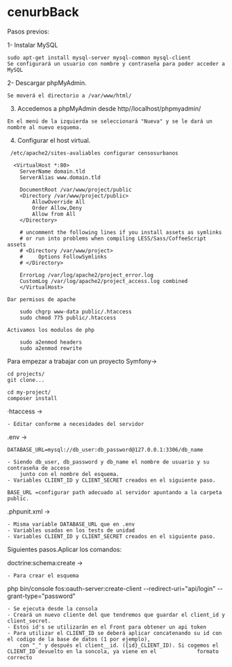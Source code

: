 # cenurbBack

Pasos previos:

   1- Instalar MySQL
    
    sudo apt-get install mysql-server mysql-common mysql-client
    Se configurará un usuario con nombre y contraseña para poder acceder a MySQL
    
   2- Descargar phpMyAdmin.
   
    Se moverá el directorio a /var/www/html/
   
   3. Accedemos a phpMyAdmin desde http//localhost/phpmyadmin/
    
    En el menú de la izquierda se seleccionará "Nueva" y se le dará un nombre al nuevo esquema.
    
   4. Configurar el host virtual.
        
     /etc/apache2/sites-avaliables configurar censosurbanos
    
      <VirtualHost *:80>
        ServerName domain.tld
        ServerAlias www.domain.tld

        DocumentRoot /var/www/project/public
        <Directory /var/www/project/public>
            AllowOverride All
            Order Allow,Deny
            Allow from All
        </Directory>

        # uncomment the following lines if you install assets as symlinks
        # or run into problems when compiling LESS/Sass/CoffeeScript assets
        # <Directory /var/www/project>
        #     Options FollowSymlinks
        # </Directory>

        ErrorLog /var/log/apache2/project_error.log
        CustomLog /var/log/apache2/project_access.log combined
        </VirtualHost>
    
    Dar permisos de apache
    
        sudo chgrp www-data public/.htaccess
        sudo chmod 775 public/.htaccess
	
    Activamos los modulos de php
    	
        sudo a2enmod headers
        sudo a2enmod rewrite

        
Para empezar a trabajar con un proyecto Symfony->

    cd projects/ 
    git clone...

    cd my-project/   
    composer install

 ·htaccess ->
 
    - Editar conforme a necesidades del servidor
 
 .env ->

    DATABASE_URL=mysql://db_user:db_password@127.0.0.1:3306/db_name

    - Siendo db_user, db_password y db_name el nombre de usuario y su contraseña de acceso
        junto con el nombre del esquema.
    - Variables CLIENT_ID y CLIENT_SECRET creados en el siguiente paso.
    
    BASE_URL =configurar path adecuado al servidor apuntando a la carpeta public.

.phpunit.xml ->

    - Misma variable DATABASE_URL que en .env
    - Variables usadas en los tests de unidad
    - Variables CLIENT_ID y CLIENT_SECRET creados en el siguiente paso.

Siguientes pasos.Aplicar los comandos:

doctrine:schema:create ->

    - Para crear el esquema

php bin/console fos:oauth-server:create-client --redirect-uri="api/login" --grant-type="password"

    - Se ejecuta desde la consola
    - Creará un nuevo cliente del que tendremos que guardar el client_id y client_secret.
    - Estos id's se utilizarán en el Front para obtener un api token
    - Para utilizar el CLIENT_ID se deberá aplicar concatenando su id con el codigo de la base de datos (1 por ejemplo),
        con "_" y después el client__id. ({id}_CLIENT_ID). Si cogemos el CLIENT_ID devuelto en la soncola, ya viene en el             formato       correcto

